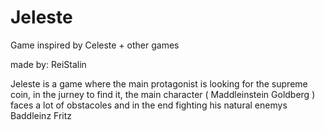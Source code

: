 # Jeleste
Game inspired by Celeste + other games

made by: ReiStalin

Jeleste is a game where the main protagonist is looking for the supreme coin, in the jurney to find it, the main character ( Maddleinstein Goldberg ) faces a lot of obstacoles and in the end fighting his natural enemys Baddleinz Fritz

